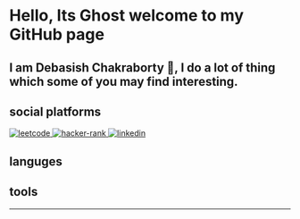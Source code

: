 # Hello, Its Ghost welcome to my GitHub page

<bold>I am Debasish Chakraborty 👋, I do a lot of thing which some of you may find interesting.</bold>
---

## social platforms
<a href = "https://leetcode.com/dcVoldemort/" >
    <img alt = "leetcode" src = "https://img.shields.io/badge/LeetCode-FFA116?logo=LeetCode&logoColor=white&style=for-the-badge&logo=appveyor"/>
</a>

<a href = "https://www.hackerrank.com/dcraptor">
    <img alt = "hacker-rank" src = "https://img.shields.io/badge/Hacker-Rank-00EA64?logo=HackerRank&logoColor=white&style=for-the-badge&logo=appveyor">
</a>

<a href = "https://www.linkedin.com/in/chakrabortydebasish/">
    <img alt = "linkedin" src = "https://img.shields.io/badge/LinkedIn-0A66C2?logo=LinkedIn&logocolor=white&style=for-the-badge&logo=appveyor">
</a>

## languges

## tools
---